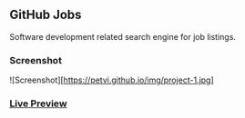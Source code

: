 ## GitHub Jobs
Software development related search engine for job listings.

### Screenshot
![Screenshot][https://petvi.github.io/img/project-1.jpg]

### [Live Preview](https://petvi-github-jobs.netlify.app/)
